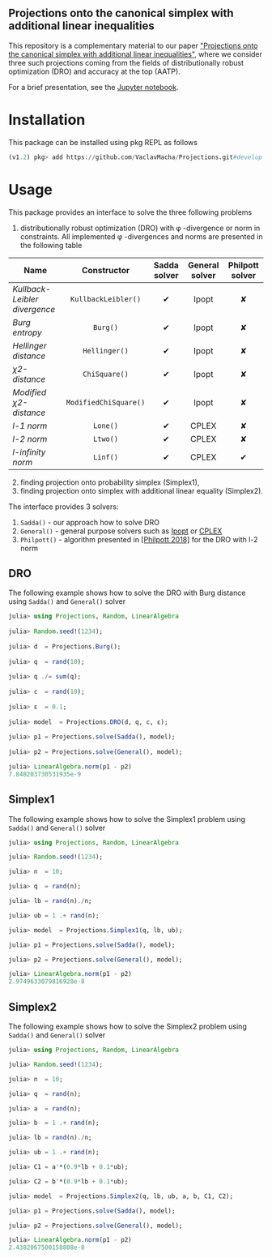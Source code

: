 ##  Projections onto the canonical simplex with additional linear inequalities
This repository is a complementary material to our paper ["Projections onto the canonical simplex with additional linear inequalities"](https://arxiv.org/abs/1905.03488), where we consider three such projections coming from the fields of distributionally robust optimization (DRO) and accuracy at the top (AATP).

For a brief presentation, see the [Jupyter notebook](https://github.com/VaclavMacha/ProjectionsExamples/blob/master/examples.ipynb).

# Installation

This package can be installed using pkg REPL as follows
```julia
(v1.2) pkg> add https://github.com/VaclavMacha/Projections.git#develop
```

# Usage

This package provides an interface to solve the three following problems

1. distributionally robust optimization (DRO) with φ -divergence or norm in constraints. All implemented φ -divergences and norms are presented in the following table

| Name                          | Constructor           | Sadda solver | General solver | Philpott solver |
| ---                           | :---:                 | :---:        | :---:          | :---:           |
| *Kullback-Leibler divergence* | `KullbackLeibler()`   | ✔            | Ipopt          | ✘               |
| *Burg entropy*                | `Burg()`              | ✔            | Ipopt          | ✘               |
| *Hellinger distance*          | `Hellinger()`         | ✔            | Ipopt          | ✘               |
| *χ2-distance*                 | `ChiSquare()`         | ✔            | Ipopt          | ✘               |
| *Modified χ2-distance*        | `ModifiedChiSquare()` | ✔            | Ipopt          | ✘               |
| *l-1 norm*                    | `Lone()`              | ✔            | CPLEX          | ✘               |
| *l-2 norm*                    | `Ltwo()`              | ✔            | CPLEX          | ✘               |
| *l-infinity norm*             | `Linf()`              | ✔            | CPLEX          | ✔               |

2. finding projection onto probability simplex (Simplex1),
3. finding projection onto simplex with additional linear equality (Simplex2).

The interface provides 3 solvers: 

1. `Sadda()` - our approach how to solve DRO
2. `General()` - general purpose solvers such as [Ipopt](https://github.com/coin-or/Ipopt) or [CPLEX](https://www.ibm.com/products/ilog-cplex-optimization-studio)
3. `Philpott()` - algorithm presented in [[Philpott 2018]](https://link.springer.com/article/10.1007/s10287-018-0314-0) for the DRO with l-2 norm

## DRO




The following example shows how to solve the DRO with Burg distance using `Sadda()` and `General()` solver
```julia
julia> using Projections, Random, LinearAlgebra                                                                                           
                                                                                                                                          
julia> Random.seed!(1234);                                                                                                                
                                                                                                                                       
julia> d  = Projections.Burg();                                                                                                           
                     
julia> q  = rand(10);                                                                                                                     
                     
julia> q ./= sum(q);                                                                                                                      
                                                  
julia> c  = rand(10);                                                                                                                     
                                                                                        
julia> ε  = 0.1;                                                                                                                          
                                                                                                      
julia> model  = Projections.DRO(d, q, c, ε);                                                                                              
                       
julia> p1 = Projections.solve(Sadda(), model);                                                                                            
                                                                                                                                          
julia> p2 = Projections.solve(General(), model);                                                                                          

julia> LinearAlgebra.norm(p1 - p2)                                                                                                        
7.848203730531935e-9
```

## Simplex1

The following example shows how to solve the Simplex1 problem using `Sadda()` and `General()` solver
```julia
julia> using Projections, Random, LinearAlgebra                                                                                      

julia> Random.seed!(1234);                                                                                                           

julia> n  = 10;                                                                                                                      

julia> q  = rand(n);                                                                                                                 

julia> lb = rand(n)./n;                                                                                                              

julia> ub = 1 .+ rand(n);                                                                                                            

julia> model  = Projections.Simplex1(q, lb, ub);                                                                                     

julia> p1 = Projections.solve(Sadda(), model);                                                                                       

julia> p2 = Projections.solve(General(), model);                                                                                     

julia> LinearAlgebra.norm(p1 - p2)                                                                                                   
2.9749633079816928e-8
```

## Simplex2

The following example shows how to solve the Simplex2 problem using `Sadda()` and `General()` solver
```julia
julia> using Projections, Random, LinearAlgebra                                                                                      

julia> Random.seed!(1234);                                                                                                           

julia> n  = 10;                                                                                                                      

julia> q  = rand(n);                                                                                                                 

julia> a  = rand(n);                                                                                                                 

julia> b  = 1 .+ rand(n);                                                                                                            

julia> lb = rand(n)./n;                                                                                                              

julia> ub = 1 .+ rand(n);                                                                                                            

julia> C1 = a'*(0.9*lb + 0.1*ub);                                                                                                    

julia> C2 = b'*(0.9*lb + 0.1*ub);                                                                                                    

julia> model  = Projections.Simplex2(q, lb, ub, a, b, C1, C2);                                                                       

julia> p1 = Projections.solve(Sadda(), model);                                                                                       

julia> p2 = Projections.solve(General(), model);                                                                                     

julia> LinearAlgebra.norm(p1 - p2)
2.4382067500158808e-8
```